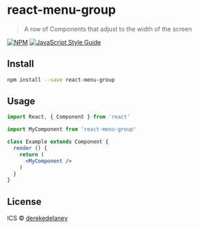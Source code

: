 # react-menu-group

> A row of Components that adjust to the width of the screen

[![NPM](https://img.shields.io/npm/v/react-menu-group.svg)](https://www.npmjs.com/package/react-menu-group) [![JavaScript Style Guide](https://img.shields.io/badge/code_style-standard-brightgreen.svg)](https://standardjs.com)

## Install

```bash
npm install --save react-menu-group
```

## Usage

```jsx
import React, { Component } from 'react'

import MyComponent from 'react-menu-group'

class Example extends Component {
  render () {
    return (
      <MyComponent />
    )
  }
}
```

## License

ICS © [derekedelaney](https://github.com/derekedelaney)
